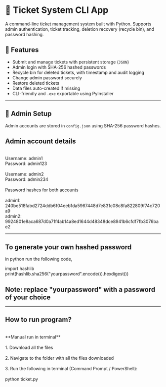 # 🎫 Ticket System CLI App

A command-line ticket management system built with Python. Supports admin authentication, ticket tracking, deletion recovery (recycle bin), and password hashing.


## 🧩 Features

- Submit and manage tickets with persistent storage (`JSON`)
- Admin login with SHA-256 hashed passwords
- Recycle bin for deleted tickets, with timestamp and audit logging
- Change admin password securely
- Restore deleted tickets
- Data files auto-created if missing
- CLI-friendly and `.exe` exportable using PyInstaller

---

## 🔐 Admin Setup


Admin accounts are stored in `config.json` using SHA-256 password hashes.  

## Admin account details
</br>
Username: admin1
</br>
Password: admin123
</br>
</br>
Username: admin2
</br>
Password: admin234
</br>
</br>
Password hashes for both accounts
</br>
</br>
admin1: 240be518fabd2724ddb6f04eeb1da5967448d7e831c08c8fa822809f74c720a9
</br>
admin2: 9924801e8aca687d0a71f4ab14a8ed1644d48348dce8941b6cfdf7fb3076bae2

---

## To generate your own hashed password
in python run the following code,

import hashlib
</br>
print(hashlib.sha256("yourpassword".encode()).hexdigest())

## Note: replace "yourpassword" with a password of your choice
------------------------------------------

## How to run program?
</br>
**Manual run in terminal**
</br>
</br>
1. Download all the files
</br>
</br>
2. Navigate to the folder with all the files downloaded
</br>
</br>
3. Run the following in terminal (Command Prompt / PowerShell):
</br>
</br>
python ticket.py
</br>


